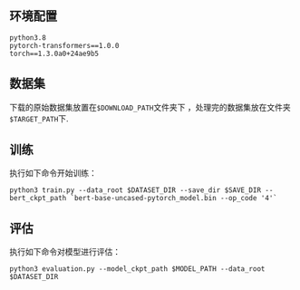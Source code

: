 ## 环境配置

```
python3.8
pytorch-transformers==1.0.0
torch==1.3.0a0+24ae9b5
```

## 数据集

下载的原始数据集放置在`$DOWNLOAD_PATH`文件夹下 ，处理完的数据集放在文件夹 `$TARGET_PATH`下.

## 训练

执行如下命令开始训练：


```
python3 train.py --data_root $DATASET_DIR --save_dir $SAVE_DIR --bert_ckpt_path `bert-base-uncased-pytorch_model.bin --op_code '4'`
```

## 评估

执行如下命令对模型进行评估：

```
python3 evaluation.py --model_ckpt_path $MODEL_PATH --data_root $DATASET_DIR
```

